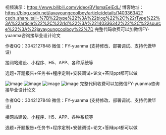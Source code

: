 视频演示：https://www.bilibili.com/video/BV1smaEeiEdL/
博客地址：https://blog.csdn.net/javayoungcoolboy/article/details/140336342?csdn_share_tail=%7B%22type%22%3A%22blog%22%2C%22rType%22%3A%22article%22%2C%22rId%22%3A%22140336342%22%2C%22source%22%3A%22javayoungcoolboy%22%7D
完整代码收费可以加微信FY-yuanma咨询接毕业设计论文

作者QQ：3042127848 微信：FY-yuanma (支持修改、部署调试、支持代做毕设)

接网站建设、小程序、H5、APP、各种系统等

选题+开题报告+任务书+程序定制+安装调试+论文+答辩ppt都可以做

![image](https://github.com/Good-Night-Unicorn/SSM_Residential-property-management-system/assets/84435241/346ba1e4-a503-4560-af75-52486b6d5304)
![image](https://github.com/Good-Night-Unicorn/SSM_Residential-property-management-system/assets/84435241/9165ccbc-5e83-4706-adad-df90d4863935)
![image](https://github.com/Good-Night-Unicorn/SSM_Residential-property-management-system/assets/84435241/0eb7d5e3-0200-4c47-9544-e90181ad9d5a)
![image](https://github.com/Good-Night-Unicorn/SSM_Residential-property-management-system/assets/84435241/5809e502-fc66-4030-abf7-b1376d8bfe5b)
完整代码收费可以加微信FY-yuanma咨询接毕业设计论文

作者QQ：3042127848 微信：FY-yuanma (支持修改、部署调试、支持代做毕设)

接网站建设、小程序、H5、APP、各种系统等

选题+开题报告+任务书+程序定制+安装调试+论文+答辩ppt都可以做
